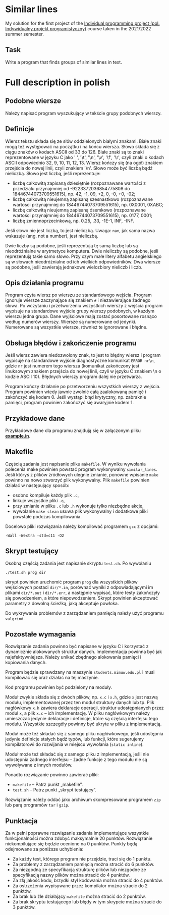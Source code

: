 # Similar lines

My solution for the first project of the [Individual programming project (pol. Indywidualny projekt programistyczny)](https://usosweb.mimuw.edu.pl/kontroler.php?_action=katalog2/przedmioty/pokazPrzedmiot&prz_kod=1000-222bIPP) course taken in the 2021/2022 summer semester.

## Task

Write a program that finds groups of similar lines in text.

# Full description in polish

## Podobne wiersze

Należy napisać program wyszukujący w tekście grupy podobnych wierszy.

## Definicje

Wiersz tekstu składa się ze słów oddzielonych białymi znakami. Białe znaki mogą też występować na początku i na końcu wiersza. Słowo składa się z ciągu znaków o kodach ASCII od 33 do 126. Białe znaki są to znaki reprezentowane w języku C jako ' ', '\t', '\n', '\v', '\f', '\r', czyli znaki o kodach ASCII odpowiednio 32, 9, 10, 11, 12, 13. Wiersz kończy się (na ogół) znakiem przejścia do nowej linii, czyli znakiem '\n'. Słowo może być liczbą bądź nieliczbą. Słowo jest liczbą, jeśli reprezentuje:

- liczbę całkowitą zapisaną dziesiętnie (rozpoznawane wartości z przedziału przynajmniej od -9223372036854775808 do 18446744073709551615), np. 42, -1, 09, +2, 0, -0, +0, -02;
- liczbę całkowitą nieujemną zapisaną szesnastkowo (rozpoznawane wartości przynajmniej do 18446744073709551615), np. 0X0001, 0XABC;
- liczbę całkowitą nieujemną zapisaną ósemkowo (rozpoznawane wartości przynajmniej do 18446744073709551615), np. 0177, 0001;
- liczbę zmiennoprzecinkową, np. 0.25, .33, -1E-1, INF, -INF.

Jeśli słowo nie jest liczbą, to jest nieliczbą. Uwaga: `nan`, jak sama nazwa wskazuje (ang. not a number), jest nieliczbą.

Dwie liczby są podobne, jeśli reprezentują tę samą liczbę lub są nieodróżnialne w arytmetyce komputera. Dwie nieliczby są podobne, jeśli reprezentują takie samo słowo. Przy czym małe litery alfabetu angielskiego są w słowach nieodróżnialne od ich wielkich odpowiedników. Dwa wiersze są podobne, jeśli zawierają jednakowe wielozbiory nieliczb i liczb.

## Opis działania programu

Program czyta wiersz po wierszu ze standardowego wejścia. Program ignoruje wiersze zaczynające się znakiem `#` i niezawierające żadnego słowa. Po wczytaniu i przetworzeniu wszystkich wierszy z wejścia program wypisuje na standardowe wyjście grupy wierszy podobnych, w każdym wierszu jedna grupa. Dane wyjściowe mają zostać posortowane rosnąco według numerów wierszy. Wiersze są numerowane od jedynki. Numerowane są wszystkie wiersze, również te ignorowane i błędne.

## Obsługa błędów i zakończenie programu

Jeśli wiersz zawiera niedozwolony znak, to jest to błędny wiersz i program wypisuje na standardowe wyjście diagnostyczne komunikat `ERROR nr\n`, gdzie `nr` jest numerem tego wiersza (komunikat zakończony jest linuksowym znakiem przejścia do nowej linii, czyli w języku C znakiem \n o kodzie ASCII 10). Błędnych wierszy program dalej nie przetwarza.

Program kończy działanie po przetworzeniu wszystkich wierszy z wejścia. Program powinien wtedy jawnie zwolnić całą zaalokowaną pamięć i zakończyć się kodem 0. Jeśli wystąpi błąd krytyczny, np. zabraknie pamięci, program powinien zakończyć się awaryjnie kodem 1.

## Przykładowe dane

Przykładowe dane dla programu znajdują się w załączonym pliku [**example.in**](https://github.com/patjed41/IPP-1-SimilarLines/blob/master/example/example.in).

## Makefile

Częścią zadania jest napisanie pliku `makefile`. W wyniku wywołania polecenia make powinien powstać program wykonywalny `similar_lines`. Jeśli któryś z plików źródłowych ulegnie zmianie, ponowne wpisanie `make` powinno na nowo stworzyć plik wykonywalny. Plik `makefile` powinien działać w następujący sposób:

- osobno kompiluje każdy plik `.c`,
- linkuje wszystkie pliki `.o`,
- przy zmianie w pliku `.c` lub `.h` wykonuje tylko niezbędne akcje,
- wywołanie `make clean` usuwa plik wykonywalny i dodatkowe pliki powstałe podczas kompilowania.

Docelowo pliki rozwiązania należy kompilować programem `gcc` z opcjami:

```
-Wall -Wextra -std=c11 -O2
```

## Skrypt testujący

Osobną częścią zadania jest napisanie skryptu `test.sh`. Po wywołaniu
```
./test.sh prog dir
```
skrypt powinien uruchomić program `prog` dla wszystkich plików wejściowych postaci `dir/*.in`, porównać wyniki z odpowiadającymi im plikami `dir/*.out` i `dir/*.err`, a następnie wypisać, które testy zakończyły się powodzeniem, a które niepowodzeniem. Skrypt powinien akceptować parametry z dowolną ścieżką, jaką akceptuje powłoka.

Do wykrywania problemów z zarządzaniem pamięcią należy użyć programu `valgrind`.

## Pozostałe wymagania

Rozwiązanie zadania powinno być napisane w języku C i korzystać z dynamicznie alokowanych struktur danych. Implementacja powinna być jak najefektywniejsza. Należy unikać zbędnego alokowania pamięci i kopiowania danych.

Program będzie sprawdzany na maszynie `students.mimuw.edu.pl` i musi kompilować się oraz działać na tej maszynie.

Kod programu powinien być podzielony na moduły.

Moduł zwykle składa się z dwóch plików, np. `x.c` i `x.h`, gdzie `x` jest nazwą modułu, implementowanej przez ten moduł struktury danych lub tp. Plik nagłówkowy `x.h` zawiera deklaracje operacji, struktur udostępnianych przez moduł `x`, a plik `x.c` – ich implementację. W pliku nagłówkowym należy umieszczać jedynie deklaracje i definicje, które są częścią interfejsu tego modułu. Wszystkie szczegóły powinny być ukryte w pliku z implementacją.

Moduł może też składać się z samego pliku nagłówkowego, jeśli udostępnia jedynie definicje stałych bądź typów, lub funkcji, które sugerujemy kompilatorowi do rozwijania w miejscu wywołania (`static inline`).

Moduł może też składać się z samego pliku z implementacją, jeśli nie udostępnia żadnego interfejsu – żadne funkcje z tego modułu nie są wywoływane z innych modułów.

Ponadto rozwiązanie powinno zawierać pliki:

- `makefile` – Patrz punkt „makefile”.
- `test.sh` – Patrz punkt „skrypt testujący”.

Rozwiązanie należy oddać jako archiwum skompresowane programem `zip` lub parą programów `tar` i `gzip`.

## Punktacja

Za w pełni poprawne rozwiązanie zadania implementujące wszystkie funkcjonalności można zdobyć maksymalnie 20 punktów. Rozwiązanie niekompilujące się będzie ocenione na 0 punktów. Punkty będą odejmowane za poniższe uchybienia:

- Za każdy test, którego program nie przejdzie, traci się do 1 punktu.
- Za problemy z zarządzaniem pamięcią można stracić do 6 punktów.
- Za niezgodną ze specyfikacją strukturę plików lub niezgodne ze specyfikacją nazwy plików można stracić do 4 punktów.
- Za złą jakość kodu, brzydki styl kodowania można stracić do 4 punktów.
- Za ostrzeżenia wypisywane przez kompilator można stracić do 2 punktów.
- Za brak lub źle działający `makefile` można stracić do 2 punktów.
- Za brak skryptu testującego lub błędy w tym skrypcie można stracić do 3 punktów.
